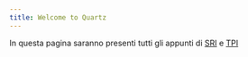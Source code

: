 ```yaml
---
title: Welcome to Quartz
---
```

In questa pagina saranno presenti tutti gli appunti di [SRI](/sri) e [TPI](/tpi)
